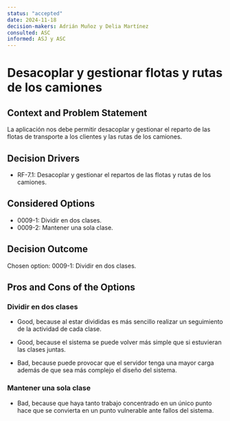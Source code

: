 ```yaml
---
status: "accepted"
date: 2024-11-18
decision-makers: Adrián Muñoz y Delia Martínez
consulted: ASC
informed: ASJ y ASC
---
```


# Desacoplar y gestionar flotas y rutas de los camiones

## Context and Problem Statement

La aplicación nos debe permitir desacoplar y gestionar el reparto de las flotas de transporte a los clientes y las rutas de los camiones.

## Decision Drivers

* RF-7.1: Desacoplar y gestionar el repartos de las flotas y rutas de los camiones. 

## Considered Options

* 0009-1: Dividir en dos clases. 
* 0009-2: Mantener una sola clase. 

## Decision Outcome

Chosen option: 0009-1: Dividir en dos clases.  

## Pros and Cons of the Options

### Dividir en dos clases 
* Good, because al estar divididas es más sencillo realizar un seguimiento de la actividad de cada clase. 
* Good, because el sistema se puede volver más simple que si estuvieran las clases juntas. 

* Bad, because puede provocar que el servidor tenga una mayor carga además de que sea más complejo el diseño del sistema. 

### Mantener una sola clase
* Bad, because que haya tanto trabajo concentrado en un único punto hace que se convierta en un punto vulnerable ante fallos del sistema. 
